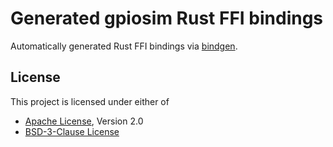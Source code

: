 <!--
SPDX-License-Identifier: CC0-1.0
SPDX-FileCopyrightText: 2022 Linaro Ltd.
SPDX-FileCopyrightText: 2022 Viresh Kumar <viresh.kumar@linaro.org>
-->

# Generated gpiosim Rust FFI bindings
Automatically generated Rust FFI bindings via
	[bindgen](https://github.com/rust-lang/rust-bindgen).

## License

This project is licensed under either of

- [Apache License](http://www.apache.org/licenses/LICENSE-2.0), Version 2.0
- [BSD-3-Clause License](https://opensource.org/licenses/BSD-3-Clause)
